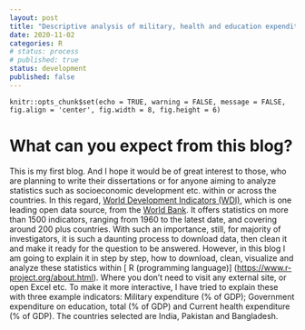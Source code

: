 ```yaml
---
layout: post
title: "Descriptive analysis of military, health and education expenditures, across Bangladesh, India and Pakistan, using R with codes and explanations."
date: 2020-11-02
categories: R
# status: process
# published: true
status: development
published: false
---
```


```{r setup, include=FALSE}
knitr::opts_chunk$set(echo = TRUE, warning = FALSE, message = FALSE, fig.align = 'center', fig.width = 8, fig.height = 6)
```

# What can you expect from this blog?
This is my first blog. And I hope it would be of great interest to those, who are planning to write their dissertations or for anyone aiming to analyze statistics such as socioeconomic development etc. within or across the countries. In this regard, [World Development Indicators (WDI)](http://datatopics.worldbank.org/world-development-indicators/), which is one leading open data source, from the [World Bank](http://www.worldbank.org/). It offers statistics on more than 1500 indicators, ranging from 1960 to the latest date, and covering around 200 plus countries. With such an importance, still, for majority of investigators, it is such a daunting process to download data, then clean it and make it ready for the question to be answered. 
However, in this blog I am going to explain it in step by step, how to download, clean, visualize and analyze these statistics within [
R (programming language)] (https://www.r-project.org/about.html). Where you don’t need to visit any external site, or open Excel etc.
To make it more interactive, I have tried to explain these with three example indicators: Military expenditure (% of GDP); Government expenditure on education, total (% of GDP) and Current health expenditure (% of GDP). The countries selected are India, Pakistan and Bangladesh.



